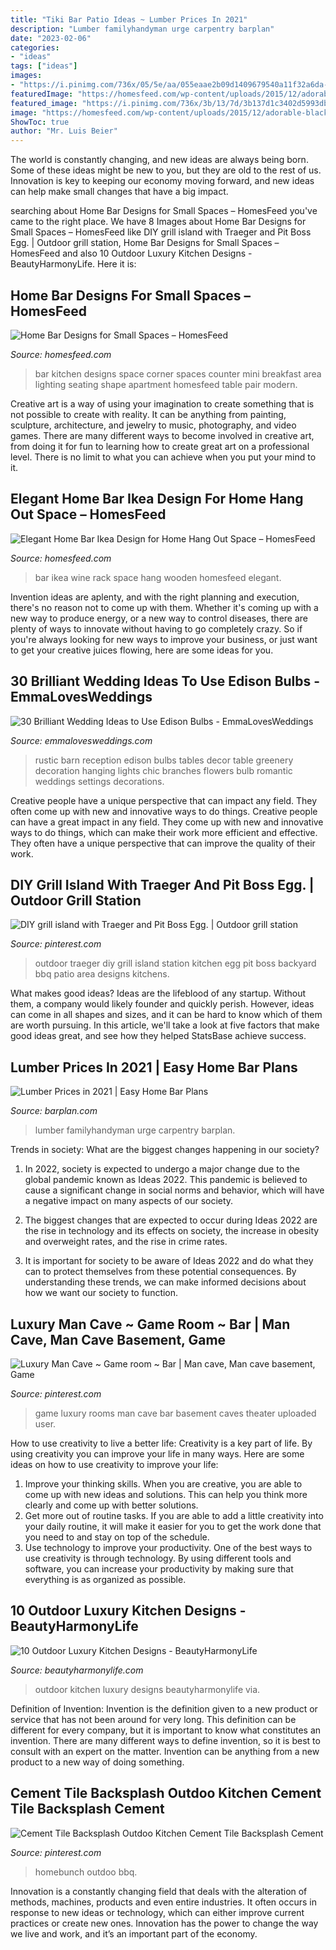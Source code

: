 ```yaml
---
title: "Tiki Bar Patio Ideas ~ Lumber Prices In 2021"
description: "Lumber familyhandyman urge carpentry barplan"
date: "2023-02-06"
categories:
- "ideas"
tags: ["ideas"]
images:
- "https://i.pinimg.com/736x/05/5e/aa/055eaae2b09d1409679540a11f32a6da--rec-rooms-game-rooms.jpg"
featuredImage: "https://homesfeed.com/wp-content/uploads/2015/12/adorable-black-wooden-home-bar-ikea-design-with-wine-rack-and-potter-plant-on-wall-racks.jpg"
featured_image: "https://i.pinimg.com/736x/3b/13/7d/3b137d1c3402d5993dbbe9126bc25fb2.jpg"
image: "https://homesfeed.com/wp-content/uploads/2015/12/adorable-black-wooden-home-bar-ikea-design-with-wine-rack-and-potter-plant-on-wall-racks.jpg"
ShowToc: true
author: "Mr. Luis Beier"
---
```



The world is constantly changing, and new ideas are always being born. Some of these ideas might be new to you, but they are old to the rest of us. Innovation is key to keeping our economy moving forward, and new ideas can help make small changes that have a big impact.

	

		
searching about Home Bar Designs for Small Spaces – HomesFeed you've came to the right place. We have 8 Images about Home Bar Designs for Small Spaces – HomesFeed like DIY grill island with Traeger and Pit Boss Egg. | Outdoor grill station, Home Bar Designs for Small Spaces – HomesFeed and also 10 Outdoor Luxury Kitchen Designs - BeautyHarmonyLife. Here it is:
		
    
## Home Bar Designs For Small Spaces – HomesFeed

<img loading=lazy src="https://homesfeed.com/wp-content/uploads/2015/07/L-shape-and-small-corner-kitchen-bar-with-a-pair-of-bar-chairs-with-red-seating-feature-a-pair-of-pendant-lighting-fixtures.jpg" onerror="this.onerror=null;this.src='https://tse3.mm.bing.net/th?id=OIP.IZ2oN4F9r_e5J8FDIMpAmAHaLH&amp;pid=15.1';" alt="Home Bar Designs for Small Spaces – HomesFeed">

_Source: homesfeed.com_

>bar kitchen designs space corner spaces counter mini breakfast area lighting seating shape apartment homesfeed table pair modern. 

	

Creative art is a way of using your imagination to create something that is not possible to create with reality. It can be anything from painting, sculpture, architecture, and jewelry to music, photography, and video games. There are many different ways to become involved in creative art, from doing it for fun to learning how to create great art on a professional level. There is no limit to what you can achieve when you put your mind to it.

    
## Elegant Home Bar Ikea Design For Home Hang Out Space – HomesFeed

<img loading=lazy src="https://homesfeed.com/wp-content/uploads/2015/12/adorable-black-wooden-home-bar-ikea-design-with-wine-rack-and-potter-plant-on-wall-racks.jpg" onerror="this.onerror=null;this.src='https://tse3.mm.bing.net/th?id=OIP.Upq-HJn2P4JBMnIV_BJSoAHaJ3&amp;pid=15.1';" alt="Elegant Home Bar Ikea Design for Home Hang Out Space – HomesFeed">

_Source: homesfeed.com_

>bar ikea wine rack space hang wooden homesfeed elegant. 

	

Invention ideas are aplenty, and with the right planning and execution, there's no reason not to come up with them. Whether it's coming up with a new way to produce energy, or a new way to control diseases, there are plenty of ways to innovate without having to go completely crazy. So if you're always looking for new ways to improve your business, or just want to get your creative juices flowing, here are some ideas for you.

    
## 30 Brilliant Wedding Ideas To Use Edison Bulbs - EmmaLovesWeddings

<img loading=lazy src="https://emmalovesweddings.com/wp-content/uploads/2017/10/chic-rustic-wedding-reception-ideas-with-greenery-and-edison-bulbs.jpg" onerror="this.onerror=null;this.src='https://tse4.mm.bing.net/th?id=OIP.ySuQRmLdPg0GETHehNx_swHaLH&amp;pid=15.1';" alt="30 Brilliant Wedding Ideas to Use Edison Bulbs - EmmaLovesWeddings">

_Source: emmalovesweddings.com_

>rustic barn reception edison bulbs tables decor table greenery decoration hanging lights chic branches flowers bulb romantic weddings settings decorations. 

	

Creative people have a unique perspective that can impact any field. They often come up with new and innovative ways to do things.
Creative people can have a great impact in any field. They come up with new and innovative ways to do things, which can make their work more efficient and effective. They often have a unique perspective that can improve the quality of their work.

    
## DIY Grill Island With Traeger And Pit Boss Egg. | Outdoor Grill Station

<img loading=lazy src="https://i.pinimg.com/736x/0c/7e/96/0c7e96eb30c8331cd4e0ec1beade156c.jpg" onerror="this.onerror=null;this.src='https://tse4.mm.bing.net/th?id=OIP.3rnS1lMLobyPPnjPdVsERwHaFj&amp;pid=15.1';" alt="DIY grill island with Traeger and Pit Boss Egg. | Outdoor grill station">

_Source: pinterest.com_

>outdoor traeger diy grill island station kitchen egg pit boss backyard bbq patio area designs kitchens. 

	

What makes good ideas?
Ideas are the lifeblood of any startup. Without them, a company would likely founder and quickly perish. However, ideas can come in all shapes and sizes, and it can be hard to know which of them are worth pursuing. In this article, we'll take a look at five factors that make good ideas great, and see how they helped StatsBase achieve success.

    
## Lumber Prices In 2021 | Easy Home Bar Plans

<img loading=lazy src="https://www.barplan.com/wp-content/uploads/2021/05/high-lumber-prices.jpg" onerror="this.onerror=null;this.src='https://tse2.mm.bing.net/th?id=OIP.Ch0UHas_GVvwS-EgSP2CsAHaHa&amp;pid=15.1';" alt="Lumber Prices in 2021 | Easy Home Bar Plans">

_Source: barplan.com_

>lumber familyhandyman urge carpentry barplan. 

	

Trends in society: What are the biggest changes happening in our society?
1. In 2022, society is expected to undergo a major change due to the global pandemic known as Ideas 2022. This pandemic is believed to cause a significant change in social norms and behavior, which will have a negative impact on many aspects of our society.
2. The biggest changes that are expected to occur during Ideas 2022 are the rise in technology and its effects on society, the increase in obesity and overweight rates, and the rise in crime rates.

3. It is important for society to be aware of Ideas 2022 and do what they can to protect themselves from these potential consequences. By understanding these trends, we can make informed decisions about how we want our society to function.

    
## Luxury Man Cave ~ Game Room ~ Bar | Man Cave, Man Cave Basement, Game

<img loading=lazy src="https://i.pinimg.com/736x/05/5e/aa/055eaae2b09d1409679540a11f32a6da--rec-rooms-game-rooms.jpg" onerror="this.onerror=null;this.src='https://tse1.mm.bing.net/th?id=OIP.qseh9LAcRt-uEmsTdgRG3AHaFj&amp;pid=15.1';" alt="Luxury Man Cave ~ Game room ~ Bar | Man cave, Man cave basement, Game">

_Source: pinterest.com_

>game luxury rooms man cave bar basement caves theater uploaded user. 

	

How to use creativity to live a better life:
Creativity is a key part of life. By using creativity you can improve your life in many ways. Here are some ideas on how to use creativity to improve your life: 
1. Improve your thinking skills. When you are creative, you are able to come up with new ideas and solutions. This can help you think more clearly and come up with better solutions. 
2. Get more out of routine tasks. If you are able to add a little creativity into your daily routine, it will make it easier for you to get the work done that you need to and stay on top of the schedule. 
3. Use technology to improve your productivity. One of the best ways to use creativity is through technology. By using different tools and software, you can increase your productivity by making sure that everything is as organized as possible. 

    
## 10 Outdoor Luxury Kitchen Designs - BeautyHarmonyLife

<img loading=lazy src="https://beautyharmonylife.com/wp-content/uploads/2014/05/build-your-own-outdoor-kitchen-800x695.jpg" onerror="this.onerror=null;this.src='https://tse2.mm.bing.net/th?id=OIP.nQwEhi0Hmqq21H8TrFl-KwHaGb&amp;pid=15.1';" alt="10 Outdoor Luxury Kitchen Designs - BeautyHarmonyLife">

_Source: beautyharmonylife.com_

>outdoor kitchen luxury designs beautyharmonylife via. 

	

Definition of Invention:
Invention is the definition given to a new product or service that has not been around for very long. This definition can be different for every company, but it is important to know what constitutes an invention. There are many different ways to define invention, so it is best to consult with an expert on the matter. Invention can be anything from a new product to a new way of doing something.

    
## Cement Tile Backsplash Outdoo Kitchen Cement Tile Backsplash Cement

<img loading=lazy src="https://i.pinimg.com/736x/3b/13/7d/3b137d1c3402d5993dbbe9126bc25fb2.jpg" onerror="this.onerror=null;this.src='https://tse3.mm.bing.net/th?id=OIP.QM_Q8g9qsrSj2Oqri6ceOwHaFp&amp;pid=15.1';" alt="Cement Tile Backsplash Outdoo Kitchen Cement Tile Backsplash Cement">

_Source: pinterest.com_

>homebunch outdoo bbq. 

	

Innovation is a constantly changing field that deals with the alteration of methods, machines, products and even entire industries. It often occurs in response to new ideas or technology, which can either improve current practices or create new ones. Innovation has the power to change the way we live and work, and it’s an important part of the economy.

